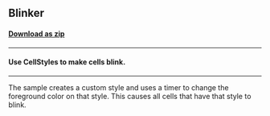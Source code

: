 ## Blinker
#### [Download as zip](https://grapecity.github.io/DownGit/#/home?url=https://github.com/GrapeCity/ComponentOne-WinForms-Samples/tree/master/NetFramework\FlexGrid\VB\Blinker)
____
#### Use CellStyles to make cells blink.
____
The sample creates a custom style and uses a timer to change the foreground color on that style.
This causes all cells that have that style to blink.
